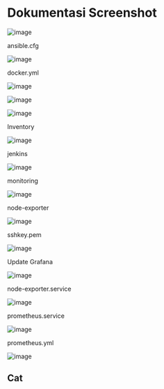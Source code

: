 # Dokumentasi Screenshot

![image](https://user-images.githubusercontent.com/99697182/180349311-b89b4454-395d-47f4-b6d8-bcdb0f2086a9.png)

ansible.cfg

![image](https://user-images.githubusercontent.com/99697182/180349349-efc36545-4ed2-4c95-a222-a8720912f69b.png)

docker.yml

![image](https://user-images.githubusercontent.com/99697182/180349417-5be1de70-0e9b-4e6f-b0de-8e1905708b42.png)

![image](https://user-images.githubusercontent.com/99697182/180349433-4f489b6e-9d59-49d3-8cc9-40a481eeb9f1.png)

![image](https://user-images.githubusercontent.com/99697182/180349481-8becbec5-c8b7-42f6-a07b-37f7aa629d52.png)

Inventory

![image](https://user-images.githubusercontent.com/99697182/180349568-b1a00aed-3909-495b-b774-02b0a4432f88.png)

jenkins

![image](https://user-images.githubusercontent.com/99697182/180349618-291b6f07-0edb-43a3-aaac-ff0a01063552.png)

monitoring

![image](https://user-images.githubusercontent.com/99697182/180349667-a9cc878c-56d2-496d-bc4c-41d53755b073.png)

node-exporter

![image](https://user-images.githubusercontent.com/99697182/180349742-c95aaff7-6390-4bbf-beae-a91312dea806.png)

sshkey.pem

![image](https://user-images.githubusercontent.com/99697182/180349802-83e53081-325f-4870-a4d0-ac2b6395d377.png)

Update Grafana

![image](https://user-images.githubusercontent.com/99697182/180349865-21ae78c1-3e15-431e-b2d0-72aff48fe28d.png)

node-exporter.service

![image](https://user-images.githubusercontent.com/99697182/180349926-4c77aad2-9e22-4f5a-8c9d-1c79979ff7d3.png)

prometheus.service

![image](https://user-images.githubusercontent.com/99697182/180350009-26add5e3-9f51-4e3a-ac01-253131f494c3.png)

prometheus.yml

![image](https://user-images.githubusercontent.com/99697182/180350065-73311d99-8f1b-45d7-ab16-d0a30c026c8c.png)

## Cat

